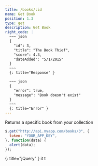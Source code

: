 ```yaml
---
title: /books/:id
name: Get Book
position: 1.3
type: get
description: Get Book
right_code: |
  ~~~ json
  {
    "id": 3,
    "title": "The Book Thief",
    "score": 4.3,
    "dateAdded": "5/1/2015"
  }
  ~~~
  {: title="Response" }

  ~~~ json
  {
    "error": true,
    "message": "Book doesn't exist"
  }
  ~~~
  {: title="Error" }
---
```


Returns a specific book from your collection

~~~ javascript
$.get("http://api.myapp.com/books/3", {
  token: "YOUR_APP_KEY",
}, function(data) {
  alert(data);
});
~~~
{: title="jQuery" }
 it t 